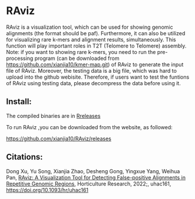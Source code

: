 # RAviz
RAviz is a visualization tool, which can be used for showing genomic alignments (the format should be paf). Furthermore, it can also be utilized for visualizing rare k-mers and alignment results, simultaneously. This function will play important roles in T2T (Telomere to Telomere) assembly. 
Note: 
if you want to showing rare k-mers, you need to run the pre-processing program (can be downloaded from https://github.com/xianjia10/kmer-map.git) of RAviz to generate the input file of RAviz. Moreover, the testing data is a big file, which was hard to upload into the github webisite. Therefore, if users want to test the funtions of RAviz using testing data, please decompress the data before using it.

## Install:
The compiled binaries are in [Rreleases](https://github.com/xianjia10/RAviz/releases)

To run RAviz ,you can be downloaded from the website, as followed:

https://github.com/xianjia10/RAviz/releases

## Citations:
Dong Xu, Yu Song, Xianjia Zhao, Desheng Gong, Yingxue Yang, Weihua Pan, [RAviz: A Visualization Tool for Detecting False-positive Alignments in Repetitive Genomic Regions](https://doi.org/10.1093/hr/uhac161), Horticulture Research, 2022;, uhac161, https://doi.org/10.1093/hr/uhac161
